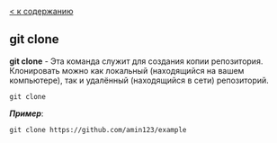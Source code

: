 [< к содержанию](./readme.md)


## git clone


**git clone** - Эта команда служит для создания копии репозитория.
Клонировать можно как локальный (находящийся на вашем компьютере), так и удалённый (находящийся в сети) репозиторий.


```bash=
git clone
```

***Пример***:

```bash=
git clone https://github.com/amin123/example
```